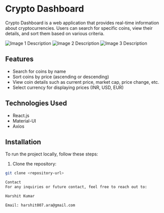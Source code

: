 # Crypto Dashboard

Crypto Dashboard is a web application that provides real-time information about cryptocurrencies. Users can search for specific coins, view their details, and sort them based on various criteria.

![Image 1 Description](https://i.ibb.co/ch26Fbv/image1.png)
![Image 2 Description](https://i.ibb.co/vxJb9L9/image2.png)
![Image 3 Description](https://i.ibb.co/ZWsvBnQ/image3.png)


## Features

- Search for coins by name
- Sort coins by price (ascending or descending)
- View coin details such as current price, market cap, price change, etc.
- Select currency for displaying prices (INR, USD, EUR)

## Technologies Used

- React.js
- Material-UI
- Axios

## Installation

To run the project locally, follow these steps:

1. Clone the repository:

```bash
git clone <repository-url>

Contact
For any inquiries or future contact, feel free to reach out to:

Harshit Kumar

Email: harshit007.ara@gmail.com

